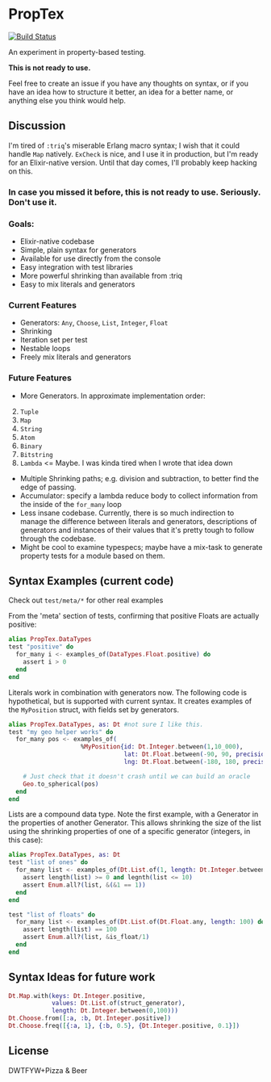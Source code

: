 # PropTex

[![Build Status](https://travis-ci.org/meyercm/PropTex.svg?branch=master)](http://travis-ci.org/meyercm/PropTex)

An experiment in property-based testing.  

**This is not ready to use.**

Feel free to create an issue if you have any thoughts on syntax, or if you have an idea how to structure it better, an idea for a better name, or anything else you think would help.

## Discussion

I'm tired of `:triq`'s miserable Erlang macro syntax;  I wish that it could handle `Map` natively.  `ExCheck` is nice, and I use it in production, but I'm ready for an Elixir-native version.  Until that day comes, I'll probably keep hacking on this.  

### In case you missed it before, this is not ready to use. Seriously. Don't use it.

### Goals:

 - Elixir-native codebase
 - Simple, plain syntax for generators
 - Available for use directly from the console
 - Easy integration with test libraries
 - More powerful shrinking than available from :triq
 - Easy to mix literals and generators

### Current Features

 - Generators: `Any`, `Choose`, `List`, `Integer`, `Float`
 - Shrinking
 - Iteration set per test
 - Nestable loops
 - Freely mix literals and generators

### Future Features
 - More Generators.  In approximate implementation order:
  2. `Tuple`
  3. `Map`
  4. `String`
  5. `Atom`
  6. `Binary`
  7. `Bitstring`
  8. `Lambda` <= Maybe.  I was kinda tired when I wrote that idea down
 - Multiple Shrinking paths; e.g. division and subtraction, to better find the edge of passing.
 - Accumulator: specify a lambda reduce body to collect information from the inside of the `for_many` loop
 - Less insane codebase.  Currently, there is so much indirection to manage the difference between literals and generators, descriptions of generators and instances of their values that it's pretty tough to follow through the codebase.
 - Might be cool to examine typespecs; maybe have a mix-task to generate property tests for a module based on them.

## Syntax Examples (current code)

Check out `test/meta/*` for other real examples

From the 'meta' section of tests, confirming that positive Floats are actually positive:
```elixir
alias PropTex.DataTypes
test "positive" do
  for_many i <- examples_of(DataTypes.Float.positive) do
    assert i > 0
  end
end
```

Literals work in combination with generators now.  The following code is hypothetical, but is supported with current syntax. It creates examples of the `MyPosition` struct, with fields set by generators.

```elixir
alias PropTex.DataTypes, as: Dt #not sure I like this.
test "my geo helper works" do
  for_many pos <- examples_of(
                    %MyPosition{id: Dt.Integer.between(1,10_000),
                                lat: Dt.Float.between(-90, 90, precision: 1),
                                lng: Dt.Float.between(-180, 180, precision: 1)}) do

    # Just check that it doesn't crash until we can build an oracle
    Geo.to_spherical(pos)
  end
end
```

Lists are a compound data type. Note the first example, with a Generator in the properties of another Generator.  This allows shrinking the size of the list using the shrinking properties of one of a specific generator (integers, in this case):

```elixir
alias PropTex.DataTypes, as: Dt
test "list of ones" do
  for_many list <- examples_of(Dt.List.of(1, length: Dt.Integer.between(0,10)) do
    assert length(list) >= 0 and legnth(list <= 10)
    assert Enum.all?(list, &(&1 == 1))
  end
end

test "list of floats" do
  for_many list <- examples_of(Dt.List.of(Dt.Float.any, length: 100) do
    assert length(list) == 100
    assert Enum.all?(list, &is_float/1)
  end
end
```

## Syntax Ideas for future work
```elixir
Dt.Map.with(keys: Dt.Integer.positive,
            values: Dt.List.of(struct_generator),
            length: Dt.Integer.between(0,100)))
Dt.Choose.from([:a, :b, Dt.Integer.positive])
Dt.Choose.freq([{:a, 1}, {:b, 0.5}, {Dt.Integer.positive, 0.1}])            
```

## License

DWTFYW+Pizza & Beer
